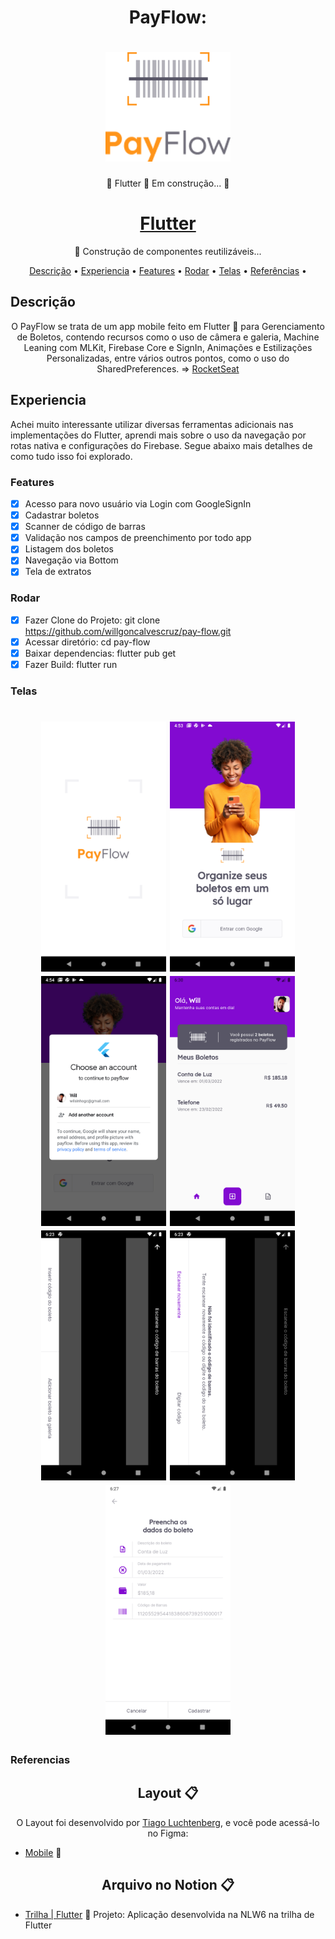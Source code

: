 <h1 align="center">PayFlow: </h1>
<h1 align="center">
  <img alt="Acessar" title="#Acessar" src="./assets/images/logofull.png" width="200"/></h1>
<p align="center">🚧  Flutter 🚀 Em construção...  🚧</p>
<h1 align="center">
    <a href="https://pub.dev/"> Flutter</a></h1>
	<p align="center">🚀 Construção de componentes reutilizáveis...</p>
<div>	

<p align="center">
</h4>
 <a href="#Descrição">Descrição</a> •
 <a href="#Experiencia">Experiencia</a> •
 <a href="#Features">Features</a> •
 <a href="#Rodar">Rodar</a> • 
 <a href="#Telas">Telas</a> •
 <a href="#Referencias">Referências</a> •  
</p>

## Descrição
<p align="center">O PayFlow se trata de um app mobile feito em Flutter 💙 para Gerenciamento de Boletos, contendo recursos como o uso de câmera e galeria, Machine Leaning com MLKit, Firebase Core e SignIn, Animações e Estilizações Personalizadas, entre vários outros pontos, como o uso do SharedPreferences. =>
<a href="https://rocketseat.com.br/">RocketSeat</a>
 </p>

## Experiencia
Achei muito interessante utilizar diversas ferramentas adicionais nas implementações do Flutter, aprendi mais sobre o uso da navegação por rotas nativa e configurações do Firebase.
Segue abaixo mais detalhes de como tudo isso foi explorado.
### Features
- [x] Acesso para novo usuário via Login com GoogleSignIn
- [x] Cadastrar boletos
- [x] Scanner de código de barras
- [x] Validação nos campos de preenchimento por todo app
- [x] Listagem dos boletos
- [x] Navegação via Bottom
- [x] Tela de extratos

### Rodar
- [x] Fazer Clone do Projeto: git clone https://github.com/willgoncalvescruz/pay-flow.git
- [x] Acessar diretório: cd pay-flow
- [x] Baixar dependencias: flutter pub get
- [x] Fazer Build: flutter run

### Telas
<h1 align="center">
  <img alt="Splash" title="#Acessar" src="./assets/images/splash.png" width="200"/>
  <img alt="Login" title="#Login" src="./assets/images/login.png" width="200"/>
  <img alt="Cadastro" title="#Cadastro" src="./assets/images/googlesignin.png" width="200"/>
  <img alt="Boletos" title="#Produtos" src="./assets/images/meusboletos.png" width="200"/>
  <img alt="Scanner" title="#Adcionar" src="./assets/images/scanner.png" width="200"/>
  <img alt="Scanner" title="#Adcionar" src="./assets/images/scannertimeout.png" width="200"/>
  <img alt="Digitar Código" title="#Carrinho" src="./assets/images/digitarcodigo1.png" width="200"/>
</h1>

### Referencias
<h2 align="center">Layout 📋</h2>

   <p align="center">
      O Layout foi desenvolvido por <a href="https://instagram.com/tiagoluchtenberg">Tiago Luchtenberg</a>, e você pode acessá-lo no Figma:
   
   - <a href="https://www.figma.com/file/kLK7FYnWKMoN68sQXcSniu/PayFlow">Mobile</a> 📱
   </p>

<h2 align="center">Arquivo no Notion 📋</h2>

- [Trilha | Flutter](https://www.notion.so/NLW-Together-Conte-dos-complementares-ae22125e899549efb2d4e360b5ee5ca3) 🚀
Projeto:
Aplicação desenvolvida na NLW6 na trilha de Flutter



